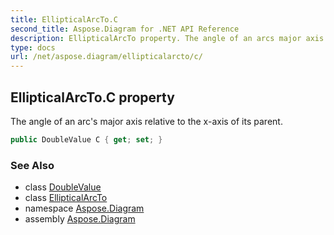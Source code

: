 ```yaml
---
title: EllipticalArcTo.C
second_title: Aspose.Diagram for .NET API Reference
description: EllipticalArcTo property. The angle of an arcs major axis relative to the xaxis of its parent
type: docs
url: /net/aspose.diagram/ellipticalarcto/c/
---
```

## EllipticalArcTo.C property

The angle of an arc's major axis relative to the x-axis of its parent.

```csharp
public DoubleValue C { get; set; }
```

### See Also

* class [DoubleValue](../../doublevalue/)
* class [EllipticalArcTo](../)
* namespace [Aspose.Diagram](../../ellipticalarcto/)
* assembly [Aspose.Diagram](../../../)


